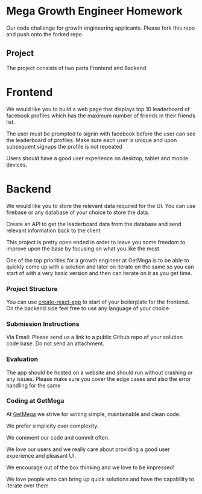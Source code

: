 # Mega Growth Engineer Homework

Our code challenge for growth engineering applicants. Please fork this repo and push onto the forked repo

## Project

The project consists of two parts Frontend and Backend

# Frontend

We would like you to build a web page that displays top 10 leaderboard of facebook profiles which has the maximum number of friends in their friends list.

The user must be prompted to signin with facebook before the user can see the leaderboard of profiles. Make sure each user is unique and upon subsequent signups the profile is not repeated

Users should have a good user experience on desktop, tablet and mobile devices.

# Backend

We would like you to store the relevant data required for the UI. You can use firebase or any database of your choice to store the data.

Create an API to get the leaderboard data from the database and send relevant information back to the client

This project is pretty open ended in order to leave you some freedom to improve upon the base by focusing on what you like the most.

One of the top priorities for a growth engineer at GetMega is to be able to quickly come up with a solution and later on iterate on the same so you can start of with a very basic version and then can iterate on it as you get time.

### Project Structure

You can use [create-react-app](https://github.com/facebookincubator/create-react-app) to start of your boilerplate for the frontend. On the backend side feel free to use any language of your choice

### Submission Instructions

Via Email: Please send us a link to a public Github repo of your solution code base. Do not send an attachment. 

### Evaluation

The app should be hosted on a website and should run without crashing or any issues. Please make sure you cover the edge cases and also the error handling for the same

### Coding at GetMega

At [GetMega](https://www.getmega.com) we strive for writing simple, maintainable and clean code. 

We prefer simplicity over complexity.

We comment our code and commit often.

We love our users and we really care about providing a good user experience and pleasant UI.

We encourage out of the box thinking and we love to be impressed!

We love people who can bring up quick solutions and have the capability to iterate over them